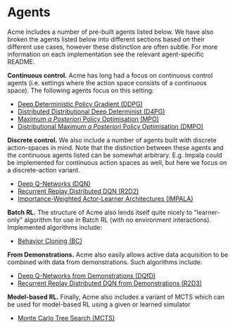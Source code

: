 # Agents

Acme includes a number of pre-built agents listed below. We have also broken the
agents listed below into different sections based on their different use cases,
however these distinction are often subtle. For more information on each
implementation see the relevant agent-specific README.

**Continuous control.** Acme has long had a focus on continuous control agents
(i.e. settings where the action space consists of a continuous space). The
following agents focus on this setting:

-   [Deep Deterministic Policy Gradient (DDPG)](../acme/agents/ddpg/)
-   [Distributed Distributional Deep Determinist (D4PG)](../acme/agents/d4pg/)
-   [Maximum _a Posteriori_ Policy Optimisation (MPO)](../acme/agents/mpo/)
-   [Distributional Maximum _a Posteriori_ Policy Optimisation (DMPO)](../acme/agents/dmpo/)

**Discrete control.** We also include a number of agents built with discrete
action-spaces in mind. Note that the distinction between these agents and the
continuous agents listed can be somewhat arbitrary. E.g. Impala could be
implemented for continuous action spaces as well, but here we focus on a
discrete-action variant.

-   [Deep Q-Networks (DQN)](../acme/agents/dqn/)
-   [Recurrent Replay Distributed DQN (R2D2)](../acme/agents/r2d2/)
-   [Importance-Weighted Actor-Learner Architectures (IMPALA)](../acme/agents/impala/)

**Batch RL.** The structure of Acme also lends itself quite nicely to
"learner-only" algorithm for use in Batch RL (with no environment interactions).
Implemented algorithms include:

-   [Behavior Cloning (BC)](../acme/agents/bc/)

**From Demonstrations.** Acme also easily allows active data acquisition to be
combined with data from demonstrations. Such algorithms include:

-   [Deep Q-Networks from Demonstrations (DQfD)](../acme/agents/dqfd/)
-   [Recurrent Replay Distributed DQN from Demonstrations (R2D3)](../acme/agents/r2d3/)

**Model-based RL.** Finally, Acme also includes a variant of MCTS which can be
used for model-based RL using a given or learned simulator

-   [Monte Carlo Tree Search (MCTS)](../acme/agents/mcts/)
